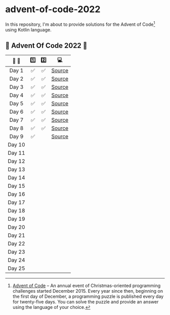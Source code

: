 # advent-of-code-2022

In this repository, I'm about to provide solutions for the Advent of Code[^aoc] using Kotlin language.

[^aoc]:
    [Advent of Code][aoc] – An annual event of Christmas-oriented programming challenges started December 2015.
    Every year since then, beginning on the first day of December, a programming puzzle is published every day for twenty-five days.
    You can solve the puzzle and provide an answer using the language of your choice.

## :christmas_tree: Advent Of Code 2022 :christmas_tree:

| :calendar: :christmas_tree: | :one: |        :two:        |             :computer:             |
|:---------------------------:|:-----:|:-------------------:|:----------------------------------:|
|            Day 1            | :white_check_mark: | :white_check_mark: | [Source](src/main/kotlin/Day01.kt) |
|            Day 2            | :white_check_mark: | :white_check_mark: | [Source](src/main/kotlin/Day02.kt) |
|            Day 3            | :white_check_mark: | :white_check_mark: | [Source](src/main/kotlin/Day03.kt) |
|            Day 4            | :white_check_mark: | :white_check_mark: | [Source](src/main/kotlin/Day04.kt) |
|            Day 5            | :white_check_mark: | :white_check_mark: | [Source](src/main/kotlin/Day05.kt) |
|            Day 6            | :white_check_mark: | :white_check_mark: | [Source](src/main/kotlin/Day06.kt) |
|            Day 7            | :white_check_mark: | :white_check_mark: | [Source](src/main/kotlin/Day07.kt) |
|            Day 8            | :white_check_mark: | :white_check_mark: | [Source](src/main/kotlin/Day08.kt) |
|            Day 9            | :white_check_mark: |  | [Source](src/main/kotlin/Day09.kt) |
|           Day 10            |       |   |                                    |
|           Day 11            |       |   |                                    |
|           Day 12            |       |   |                                    |
|           Day 13            |       |   |                                    |
|           Day 14            |       |   |                                    |
|           Day 15            |       |                     |                                    |
|           Day 16            |       |                     |                                    |
|           Day 17            |       |                     |                                    |
|           Day 18            |       |                     |                                    |
|           Day 19            |       |                     |                                    |
|           Day 20            |       |                     |                                    |
|           Day 21            |       |                     |                                    |
|           Day 22            |       |                     |                                    |
|           Day 23            |       |                     |                                    |
|           Day 24            |       |                     |                                    |
|           Day 25            |       |                     |                                    |


[aoc]: https://adventofcode.com
